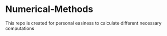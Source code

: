 # Numerical-Methods
This repo is created for personal easiness to calculate different necessary computations
